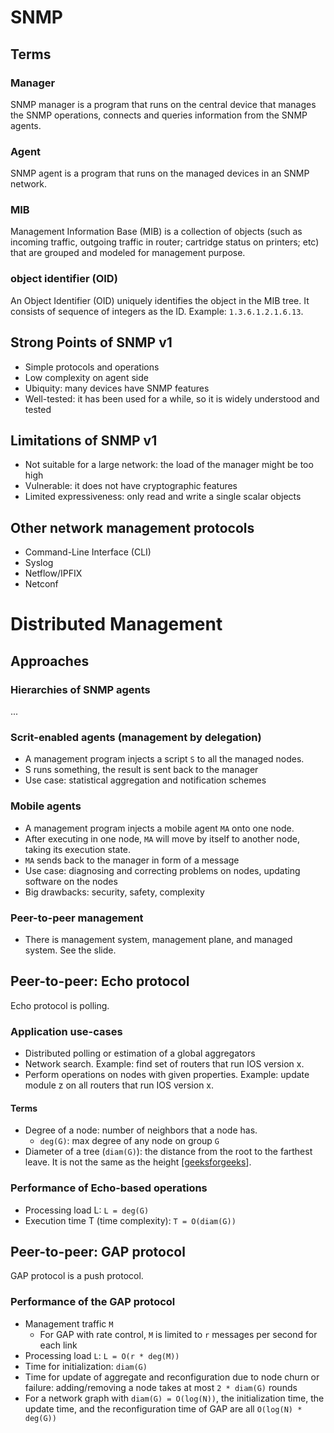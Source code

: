 # SNMP

## Terms

### Manager

SNMP manager is a program that runs on the central device that manages the SNMP operations, connects and queries information from the SNMP agents.

### Agent

SNMP agent is a program that runs on the managed devices in an SNMP network.

### MIB

Management Information Base (MIB) is a collection of objects (such as incoming traffic, outgoing traffic in router; cartridge status on printers; etc) that are grouped and modeled for management purpose.

### object identifier (OID)

An Object Identifier (OID) uniquely identifies the object in the MIB tree. It consists of sequence of integers as the ID. Example: `1.3.6.1.2.1.6.13`.

## Strong Points of SNMP v1

- Simple protocols and operations
- Low complexity on agent side
- Ubiquity: many devices have SNMP features
- Well-tested: it has been used for a while, so it is widely understood and tested

## Limitations of SNMP v1

- Not suitable for a large network: the load of the manager might be too high
- Vulnerable: it does not have cryptographic features
- Limited expressiveness: only read and write a single scalar objects

## Other network management protocols
- Command-Line Interface (CLI)
- Syslog
- Netflow/IPFIX
- Netconf

# Distributed Management

## Approaches

### Hierarchies of SNMP agents

...

### Scrit-enabled agents (management by delegation)

- A management program injects a script `S` to all the managed nodes.
- S runs something, the result is sent back to the manager
- Use case: statistical aggregation and notification schemes

### Mobile agents

- A management program injects a mobile agent `MA` onto one node.
- After executing in one node, `MA` will move by itself to another node, taking its execution state.
- `MA` sends back to the manager in form of a message
- Use case: diagnosing and correcting problems on nodes, updating software on the nodes
- Big drawbacks: security, safety, complexity

### Peer-to-peer management

- There is management system, management plane, and managed system. See the slide.

## Peer-to-peer: Echo protocol

Echo protocol is polling.

### Application use-cases

- Distributed polling or estimation of a global aggregators
- Network search. Example: find set of routers that run IOS version x.
- Perform operations on nodes with given properties. Example: update module z on all routers that run IOS version x.

#### Terms

- Degree of a node: number of neighbors that a node has. 
  - `deg(G)`: max degree of any node on group `G`
- Diameter of a tree (`diam(G)`): the distance from the root to the farthest leave. It is not the same as the height [[geeksforgeeks](https://www.geeksforgeeks.org/diameter-of-a-binary-tree/)].

### Performance of Echo-based operations

- Processing load L: `L = deg(G)`
- Execution time T (time complexity): `T = O(diam(G))`

## Peer-to-peer: GAP protocol

GAP protocol is a push protocol.

### Performance of the GAP protocol

- Management traffic `M`
  - For GAP with rate control, `M` is limited to `r` messages per second for each link
- Processing load `L`: `L = O(r * deg(M))`
- Time for initialization: `diam(G)`
- Time for update of aggregate and reconfiguration due to node churn or failure: adding/removing a node takes at most `2 * diam(G)` rounds
- For a network graph with `diam(G) = O(log(N))`, the initialization time, the update time, and the reconfiguration time of GAP are all `O(log(N) * deg(G))`

 